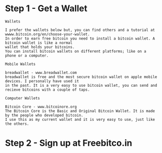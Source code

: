 # Step 1 - Get a Wallet

    Wallets
    
    I prefer the wallets below but, you can find others and a tutorial at wwww.bitcoin.org/en/choose-your-wallet.
    In order to earn free bitcoin you need to install a bitcoin wallet. A bitcoin wallet is like a normal 
    wallet that holds your bitcoins.
    You can install bitcoin wallets on different platforms; like on a phone or a computer.
    
    Mobile Wallets
  
    breadwallet - www.breadwallet.com
    breadwallet is free and the most secure bitcoin wallet on apple mobile devices. I personally have used it
    in the past. It is a very easy to use bitcoin wallet, you can send and recieve bitcoins with a couple of taps.

    Computer Wallets

    Bitcoin Core - www.bitcoinore.org
    The Bitcoin Core is the Basic and Original Bitcoin Wallet. It is made by the people who developed bitcoin. 
    I use this as my current wallet and it is very easy to use, just like the others.
    
# Step 2 - Sign up at Freebitco.in

    

